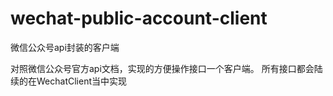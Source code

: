 # wechat-public-account-client
微信公众号api封装的客户端

对照微信公众号官方api文档，实现的方便操作接口一个客户端。
所有接口都会陆续的在WechatClient当中实现
